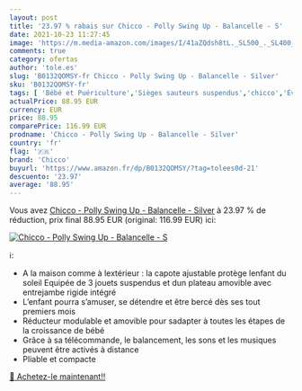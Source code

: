 ```yaml
---
layout: post
title: '23.97 % rabais sur Chicco - Polly Swing Up - Balancelle - S'
date: 2021-10-23 11:27:45
image: 'https://m.media-amazon.com/images/I/41aZQdsh8tL._SL500_._SL400_.jpg'
comments: true
category: ofertas
author: 'tole.es'
slug: 'B0132QOMSY-fr Chicco - Polly Swing Up - Balancelle - Silver'
sku: 'B0132QOMSY-fr'
tags: [ 'Bébé et Puériculture','Sièges sauteurs suspendus','chicco','Éveil et jouets', ]
actualPrice: 88.95 EUR
currency: EUR
price: 88.95
comparePrice: 116.99 EUR
prodname: 'Chicco - Polly Swing Up - Balancelle - Silver'
country: 'fr'
flag: '🇫🇷'
brand: 'Chicco'
buyurl: 'https://www.amazon.fr/dp/B0132QOMSY/?tag=tolees0d-21'
descuento: '23.97'
average: '88.95'
---
```


Vous avez [Chicco - Polly Swing Up - Balancelle - Silver](https://www.amazon.fr/dp/B0132QOMSY/?tag=tolees0d-21)  à  23.97 % de réduction, prix final  88.95 EUR (original: 116.99 EUR) ici:

[![Chicco - Polly Swing Up - Balancelle - S](https://m.media-amazon.com/images/I/41aZQdsh8tL._SL500_._SL400_.jpg)](https://www.amazon.fr/dp/B0132QOMSY/?tag=tolees0d-21)

ℹ️:

- A la maison comme à lextérieur : la capote ajustable protège lenfant du soleil Equipée de 3 jouets suspendus et dun plateau amovible avec entrejambe rigide intégré
- L’enfant pourra s’amuser, se détendre et être bercé dès ses tout premiers mois
- Réducteur modulable et amovible pour sadapter à toutes les étapes de la croissance de bébé
- Grâce à sa télécommande, le balancement, les sons et les musiques peuvent être activés à distance
- Pliable et compacte

[🛒 Achetez-le maintenant!!](https://www.amazon.fr/dp/B0132QOMSY/?tag=tolees0d-21)
